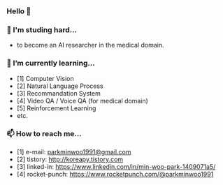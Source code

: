 ### Hello 👋 
### 🌱 I'm studing hard...
- to become an AI researcher in the medical domain.

### 🔭 I’m currently learning...
- [1] Computer Vision
- [2] Natural Language Process
- [3] Recommandation System
- [4] Video QA / Voice QA (for medical domain)
- [5] Reinforcement Learning
- etc.

### 📫 How to reach me...
- [1] e-mail: parkminwoo1991@gmail.com
- [2] tistory: http://koreapy.tistory.com
- [3] linked-in: https://www.linkedin.com/in/min-woo-park-1409071a5/
- [4] rocket-punch: https://www.rocketpunch.com/@parkminwoo1991
<!--
**DSDanielPark/DSDanielPark** is a ✨ _special_ ✨ repository because its `README.md` (this file) appears on your GitHub profile.

Here are some ideas to get you started:

- 🔭 I’m currently working on ...
- 🌱 I’m currently learning ...
- 👯 I’m looking to collaborate on ...
- 🤔 I’m looking for help with ...
- 💬 Ask me about ...
- 📫 How to reach me: ...
- 😄 Pronouns: ...
- ⚡ Fun fact: ...
-->
